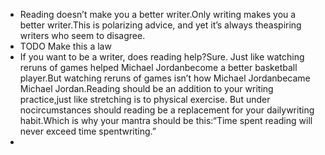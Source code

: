 - Reading doesn’t make you a better writer.Only writing makes you a better writer.This is polarizing advice, and yet it’s always theaspiring writers who seem to disagree.
- TODO Make this a law
- If you want to be a writer, does reading help?Sure. Just like watching reruns of games helped Michael Jordanbecome a better basketball player.But watching reruns of games isn’t how Michael Jordanbecame Michael Jordan.Reading should be an addition to your writing practice,just like stretching is to physical exercise.   But under nocircumstances should reading be a replacement for your dailywriting habit.Which is why your mantra should be this:“Time spent reading will never exceed time spentwriting.”
-